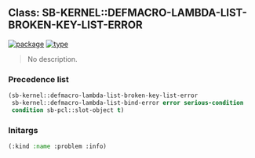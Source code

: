 ## Class: SB-KERNEL::DEFMACRO-LAMBDA-LIST-BROKEN-KEY-LIST-ERROR
[![package](https://img.shields.io/badge/Package-SB--KERNEL-5f9ea0.svg?style=social&colorA=999999)](../) [![type](https://img.shields.io/badge/Type-Class-5f9ea0.svg?style=social&colorA=999999)](../#class) 

> No description.

### Precedence list
```cl
(sb-kernel::defmacro-lambda-list-broken-key-list-error
 sb-kernel::defmacro-lambda-list-bind-error error serious-condition
 condition sb-pcl::slot-object t)
```
### Initargs
```cl
(:kind :name :problem :info)
```
